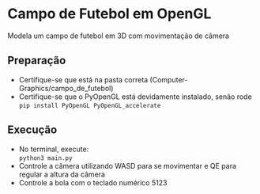 # Campo de Futebol em OpenGL

Modela um campo de futebol em 3D com movimentação de câmera

## Preparação
- Certifique-se que está na pasta correta (Computer-Graphics/campo_de_futebol)
- Certifique-se que o PyOpenGL está devidamente instalado, senão rode ``` pip install PyOpenGL PyOpenGL_accelerate ```

## Execução
- No terminal, execute: <br>
``` python3 main.py ```
- Controle a câmera utilizando WASD para se movimentar e QE para regular a altura da câmera
- Controle a bola com o teclado numérico 5123